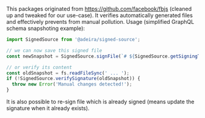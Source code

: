 This packages originated from https://github.com/facebook/fbjs (cleaned up and tweaked for our use-case). It verifies automatically generated files and effectively prevents from manual pollution. Usage (simplified GraphQL schema snapshoting example):

```js
import SignedSource from '@adeira/signed-source';

// we can now save this signed file
const newSnapshot = SignedSource.signFile(`# ${SignedSource.getSigningToken()}\n\n${schema}`);

// or verify its content
const oldSnapshot = fs.readFileSync(' ... ');
if (!SignedSource.verifySignature(oldSnapshot)) {
  throw new Error('Manual changes detected!');
}
```

It is also possible to re-sign file which is already signed (means update the signature when it already exists).
